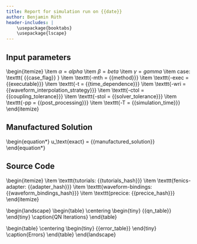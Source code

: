```yaml
---
title: Report for simulation run on {{date}}
author: Benjamin Rüth
header-includes: |
    \usepackage{booktabs}
    \usepackage{lscape}
---
```


## Input parameters

\begin{itemize}
\item $\alpha = {{alpha}}$
\item $\beta = {{beta}}$
\item $\gamma = {{gamma}}$
\item case: \texttt{ {{case_flag}} }
\item \texttt{-mth = {{method}}}
\item \texttt{-exec = {{executable}}}
\item \texttt{-t = {{time_dependence}}}
\item \texttt{-wri = {{waveform_interpolation_strategy}}}
\item \texttt{-ctol = {{coupling_tolerance}}}
\item \texttt{-stol = {{solver_tolerance}}}
\item \texttt{-pp = {{post_processing}}}
\item \texttt{-T = {{simulation_time}}}
\end{itemize}

## Manufactured Solution

\begin{equation*}
u_\text{exact} = {{manufactured_solution}}
\end{equation*}

## Source Code

\begin{itemize}
\item \texttt{tutorials: {{tutorials_hash}}}
\item \texttt{fenics-adapter: {{adapter_hash}}}
\item \texttt{waveform-bindings: {{waveform_bindings_hash}}}
\item \texttt{precice: {{precice_hash}}}
\end{itemize}

\begin{landscape}
\begin{table}
\centering
\begin{tiny}
{{qn_table}}
\end{tiny}
\caption{QN Iterations}
\end{table}

\begin{table}
\centering
\begin{tiny}
{{error_table}}
\end{tiny}
\caption{Errors}
\end{table}
\end{landscape}
